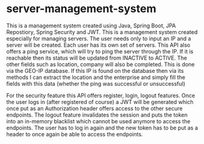 # server-management-system
This is a management system created using Java, Spring Boot, JPA Repostiory, Spring Security and JWT. This is a management system created especially for managing servers. The user needs only to input an IP and a server will be created. Each user has its own set of servers. This API also offers a ping service, which will try to ping the server through the IP. If it is reachable then its status will be updated from INACTIVE to ACTIVE. The other fields such as location, company will also be completed. This is done via the GEO-IP database. If this IP is found on the database then via its methods I can extract the location and the enterprise and simply fill the fields with this data (whether the ping was successful or unsuccessful)

For the security feature this API offers register, login, logout features. Once the user logs in (after registered of course) a JWT will be generated which once put as an Authorization header offers access to the other secure endpoints. The logout feature invalidates the session and puts the token into an in-memory blacklist which cannot be used anymore to access the endpoints. The user has to log in again and the new token has to be put as a header to once again be able to access the endpoints. 

